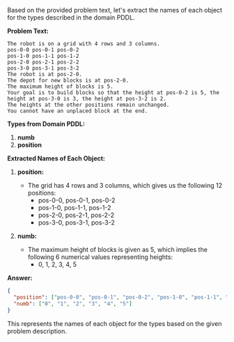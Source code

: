 Based on the provided problem text, let's extract the names of each object for the types described in the domain PDDL.

**Problem Text:**
```
The robot is on a grid with 4 rows and 3 columns. 
pos-0-0 pos-0-1 pos-0-2 
pos-1-0 pos-1-1 pos-1-2 
pos-2-0 pos-2-1 pos-2-2 
pos-3-0 pos-3-1 pos-3-2 
The robot is at pos-2-0. 
The depot for new blocks is at pos-2-0. 
The maximum height of blocks is 5. 
Your goal is to build blocks so that the height at pos-0-2 is 5, the height at pos-3-0 is 3, the height at pos-3-2 is 2. 
The heights at the other positions remain unchanged.
You cannot have an unplaced block at the end.
```

**Types from Domain PDDL:**
1. **numb**
2. **position**

**Extracted Names of Each Object:**

1. **position:**
   - The grid has 4 rows and 3 columns, which gives us the following 12 positions:
     - pos-0-0, pos-0-1, pos-0-2
     - pos-1-0, pos-1-1, pos-1-2
     - pos-2-0, pos-2-1, pos-2-2
     - pos-3-0, pos-3-1, pos-3-2

2. **numb:**
   - The maximum height of blocks is given as 5, which implies the following 6 numerical values representing heights:
     - 0, 1, 2, 3, 4, 5

**Answer:**
```json
{
  "position": ["pos-0-0", "pos-0-1", "pos-0-2", "pos-1-0", "pos-1-1", "pos-1-2", "pos-2-0", "pos-2-1", "pos-2-2", "pos-3-0", "pos-3-1", "pos-3-2"],
  "numb": ["0", "1", "2", "3", "4", "5"]
}
```

This represents the names of each object for the types based on the given problem description.
